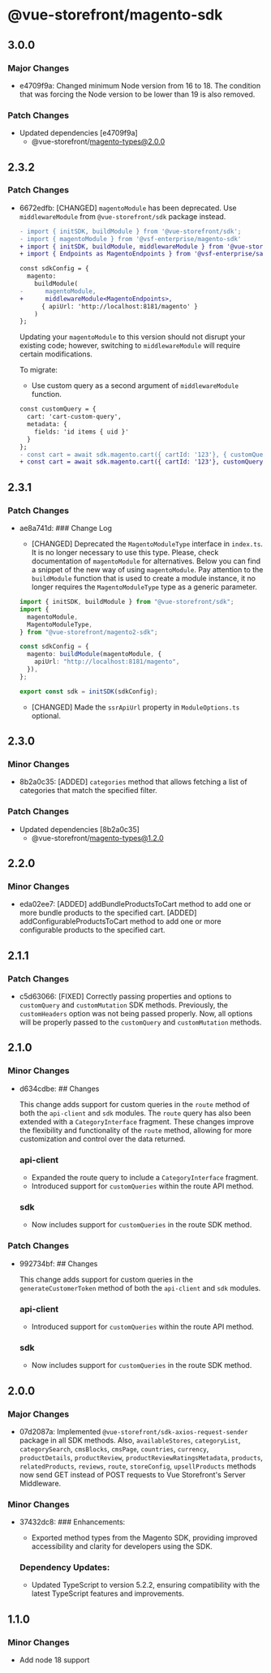 # @vue-storefront/magento-sdk

## 3.0.0

### Major Changes

- e4709f9a: Changed minimum Node version from 16 to 18. The condition that was forcing the Node version to be lower than 19 is also removed.

### Patch Changes

- Updated dependencies [e4709f9a]
  - @vue-storefront/magento-types@2.0.0

## 2.3.2

### Patch Changes

- 6672edfb: [CHANGED] `magentoModule` has been deprecated. Use `middlewareModule` from `@vue-storefront/sdk` package instead.

  ```diff
  - import { initSDK, buildModule } from '@vue-storefront/sdk';
  - import { magentoModule } from '@vsf-enterprise/magento-sdk'
  + import { initSDK, buildModule, middlewareModule } from '@vue-storefront/sdk';
  + import { Endpoints as MagentoEndpoints } from '@vsf-enterprise/sapcc-api'; // In Alokai Storefront you should import it from `storefront-middleware/types.ts`

  const sdkConfig = {
    magento:
      buildModule(
  -      magentoModule,
  +      middlewareModule<MagentoEndpoints>,
        { apiUrl: 'http://localhost:8181/magento' }
      )
  };
  ```

  Updating your `magentoModule` to this version should not disrupt your existing code; however, switching to `middlewareModule` will require certain modifications.

  To migrate:

  - Use custom query as a second argument of `middlewareModule` function.

  ```diff
  const customQuery = {
    cart: 'cart-custom-query',
    metadata: {
      fields: 'id items { uid }'
    }
  };
  - const cart = await sdk.magento.cart({ cartId: '123'}, { customQuery });
  + const cart = await sdk.magento.cart({ cartId: '123'}, customQuery);
  ```

## 2.3.1

### Patch Changes

- ae8a741d: ### Change Log

  - [CHANGED] Deprecated the `MagentoModuleType` interface in `index.ts`. It is no longer necessary to use this type. Please, check documentation of `magentoModule` for alternatives. Below you can find a snippet of the new way of using `magentoModule`. Pay attention to the `buildModule` function that is used to create a module instance, it no longer requires the `MagentoModuleType` type as a generic parameter.

  ```ts
  import { initSDK, buildModule } from "@vue-storefront/sdk";
  import {
    magentoModule,
    MagentoModuleType,
  } from "@vue-storefront/magento2-sdk";

  const sdkConfig = {
    magento: buildModule(magentoModule, {
      apiUrl: "http://localhost:8181/magento",
    }),
  };

  export const sdk = initSDK(sdkConfig);
  ```

  - [CHANGED] Made the `ssrApiUrl` property in `ModuleOptions.ts` optional.

## 2.3.0

### Minor Changes

- 8b2a0c35: [ADDED] `categories` method that allows fetching a list of categories that match the specified filter.

### Patch Changes

- Updated dependencies [8b2a0c35]
  - @vue-storefront/magento-types@1.2.0

## 2.2.0

### Minor Changes

- eda02ee7: [ADDED] addBundleProductsToCart method to add one or more bundle products to the specified cart.
  [ADDED] addConfigurableProductsToCart method to add one or more configurable products to the specified cart.

## 2.1.1

### Patch Changes

- c5d63066: [FIXED] Correctly passing properties and options to `customQuery` and `customMutation` SDK methods. Previously, the `customHeaders` option was not being passed properly. Now, all options will be properly passed to the `customQuery` and `customMutation` methods.

## 2.1.0

### Minor Changes

- d634cdbe: ## Changes

  This change adds support for custom queries in the `route` method of both the `api-client` and `sdk` modules. The `route` query has also been extended with a `CategoryInterface` fragment. These changes improve the flexibility and functionality of the `route` method, allowing for more customization and control over the data returned.

  ### api-client

  - Expanded the route query to include a `CategoryInterface` fragment.
  - Introduced support for `customQueries` within the route API method.

  ### sdk

  - Now includes support for `customQueries` in the route SDK method.

### Patch Changes

- 992734bf: ## Changes

  This change adds support for custom queries in the `generateCustomerToken` method of both the `api-client` and `sdk` modules.

  ### api-client

  - Introduced support for `customQueries` within the route API method.

  ### sdk

  - Now includes support for `customQueries` in the route SDK method.

## 2.0.0

### Major Changes

- 07d2087a: Implemented `@vue-storefront/sdk-axios-request-sender` package in all SDK methods. Also, `availableStores`, `categoryList`, `categorySearch`, `cmsBlocks`, `cmsPage`, `countries`, `currency`, `productDetails`, `productReview`, `productReviewRatingsMetadata`, `products`, `relatedProducts`, `reviews`, `route`, `storeConfig`, `upsellProducts` methods now send GET instead of POST requests to Vue Storefront's Server Middleware.

### Minor Changes

- 37432dc8: ### Enhancements:

  - Exported method types from the Magento SDK, providing improved accessibility and clarity for developers using the SDK.

  ### Dependency Updates:

  - Updated TypeScript to version 5.2.2, ensuring compatibility with the latest TypeScript features and improvements.

## 1.1.0

### Minor Changes

- Add node 18 support
